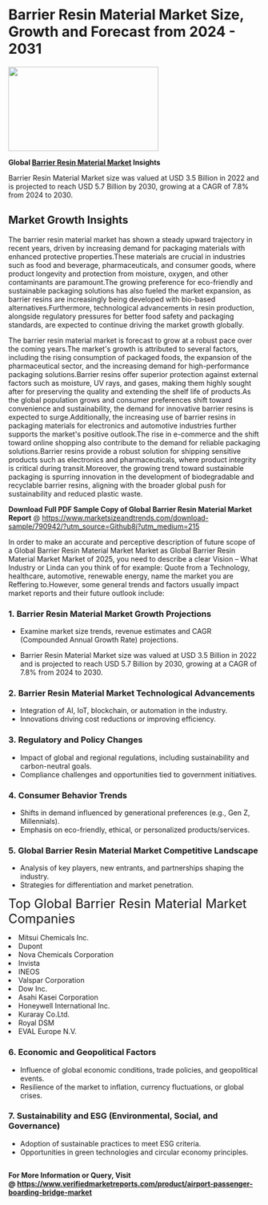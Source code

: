 <H1>Barrier Resin Material Market Size, Growth and Forecast from 2024 - 2031</H1><img class="aligncenter size-medium wp-image-584254" src="https://thirdeyenews.in/wp-content/uploads/2024/09/Global-Market-Research-300x168.jpeg" alt="" width="300" height="168" /><p><strong>Global&nbsp;<a href="https://www.marketsizeandtrends.com/download-sample/790942/?utm_source=Github8j?utm_medium=215">Barrier Resin Material Market</a> Insights</strong></p><p>Barrier Resin Material Market size was valued at USD 3.5 Billion in 2022 and is projected to reach USD 5.7 Billion by 2030, growing at a CAGR of 7.8% from 2024 to 2030.</p><p><h2>Market Growth Insights</h2> <p>The barrier resin material market has shown a steady upward trajectory in recent years, driven by increasing demand for packaging materials with enhanced protective properties.These materials are crucial in industries such as food and beverage, pharmaceuticals, and consumer goods, where product longevity and protection from moisture, oxygen, and other contaminants are paramount.The growing preference for eco-friendly and sustainable packaging solutions has also fueled the market expansion, as barrier resins are increasingly being developed with bio-based alternatives.Furthermore, technological advancements in resin production, alongside regulatory pressures for better food safety and packaging standards, are expected to continue driving the market growth globally.</p> <p>The barrier resin material market is forecast to grow at a robust pace over the coming years.The market's growth is attributed to several factors, including the rising consumption of packaged foods, the expansion of the pharmaceutical sector, and the increasing demand for high-performance packaging solutions.Barrier resins offer superior protection against external factors such as moisture, UV rays, and gases, making them highly sought after for preserving the quality and extending the shelf life of products.As the global population grows and consumer preferences shift toward convenience and sustainability, the demand for innovative barrier resins is expected to surge.Additionally, the increasing use of barrier resins in packaging materials for electronics and automotive industries further supports the market's positive outlook.The rise in e-commerce and the shift toward online shopping also contribute to the demand for reliable packaging solutions.Barrier resins provide a robust solution for shipping sensitive products such as electronics and pharmaceuticals, where product integrity is critical during transit.Moreover, the growing trend toward sustainable packaging is spurring innovation in the development of biodegradable and recyclable barrier resins, aligning with the broader global push for sustainability and reduced plastic waste.<p><span class=""><strong>Download Full PDF Sample Copy of Global Barrier Resin Material Market Report</strong> @ <a href="https://www.marketsizeandtrends.com/download-sample/790942/?utm_source=Github8j?utm_medium=215" target="_blank">https://www.marketsizeandtrends.com/download-sample/790942/?utm_source=Github8j?utm_medium=215</a></span></p><p>In order to make an accurate and perceptive description of future scope of a Global&nbsp;Barrier Resin Material Market Market as Global&nbsp;Barrier Resin Material Market Market of 2025, you need to describe a clear Vision &ndash; What Industry or Linda can you think of for example: Quote from a Technology, healthcare, automotive, renewable energy, name the market you are Reffering to.However, some general trends and factors usually impact market reports and their future outlook include:</p><h3>1.&nbsp;<strong>Barrier Resin Material Market Growth Projections</strong></h3><ul><li>Examine market size trends, revenue estimates and CAGR (Compounded Annual Growth Rate) projections.</li><li><p>Barrier Resin Material Market size was valued at USD 3.5 Billion in 2022 and is projected to reach USD 5.7 Billion by 2030, growing at a CAGR of 7.8% from 2024 to 2030.</p></li></ul><h3>2.&nbsp;<strong>Barrier Resin Material Market Technological Advancements</strong></h3><ul><li>Integration of AI, IoT, blockchain, or automation in the industry.</li><li>Innovations driving cost reductions or improving efficiency.</li></ul><h3>3.&nbsp;<strong>Regulatory and Policy Changes</strong></h3><ul><li>Impact of global and regional regulations, including sustainability and carbon-neutral goals.</li><li>Compliance challenges and opportunities tied to government initiatives.</li></ul><h3>4.&nbsp;<strong>Consumer Behavior Trends</strong></h3><ul><li>Shifts in demand influenced by generational preferences (e.g., Gen Z, Millennials).</li><li>Emphasis on eco-friendly, ethical, or personalized products/services.</li></ul><h3>5.&nbsp;<strong>Global Barrier Resin Material Market Competitive Landscape</strong></h3><ul><li>Analysis of key players, new entrants, and partnerships shaping the industry.</li><li>Strategies for differentiation and market penetration.</li></ul><p data-pm-slice="1 1 []"><span style="color: inherit; font-family: inherit; font-size: 25px;">Top Global Barrier Resin Material Market Companies</span></p><div class="" data-test-id=""><p><li>Mitsui Chemicals Inc.</li><li> Dupont</li><li> Nova Chemicals Corporation</li><li> Invista</li><li> INEOS</li><li> Valspar Corporation</li><li> Dow Inc.</li><li> Asahi Kasei Corporation</li><li> Honeywell International Inc.</li><li> Kuraray Co.Ltd.</li><li> Royal DSM</li><li> EVAL Europe N.V.</li></p></div><h3>6.&nbsp;<strong>Economic and Geopolitical Factors</strong></h3><ul><li>Influence of global economic conditions, trade policies, and geopolitical events.</li><li>Resilience of the market to inflation, currency fluctuations, or global crises.</li></ul><h3>7.&nbsp;<strong>Sustainability and ESG (Environmental, Social, and Governance)</strong></h3><ul><li>Adoption of sustainable practices to meet ESG criteria.</li><li>Opportunities in green technologies and circular economy principles.</li></ul><h2><strong style="font-size: 14px;">For More Information or Query, Visit @&nbsp;</strong><a style="background-color: #ffffff; font-size: 14px;" href="https://www.marketsizeandtrends.com/report/barrier-resin-material-market/" target="_blank">https://www.verifiedmarketreports.com/product/airport-passenger-boarding-bridge-market</a></h2>